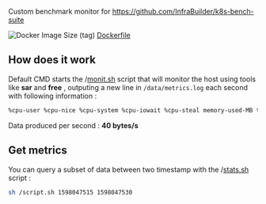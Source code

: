 Custom benchmark monitor for https://github.com/InfraBuilder/k8s-bench-suite

![Docker Image Size (tag)](https://img.shields.io/docker/image-size/infrabuilder/bench-custom-monitor/latest) [Dockerfile](https://github.com/InfraBuilder/k8s-bench-suite/blob/master/docker-bench-custom-monitor/Dockerfile)

## How does it work

Default CMD starts the /[monit.sh](monit.sh) script that will monitor the host using tools like **sar** and **free** , outputing a new line in `/data/metrics.log` each second with following information :

```sh
%cpu-user %cpu-nice %cpu-system %cpu-iowait %cpu-steal memory-used-MB timestamp
```

Data produced per second : **40 bytes/s**

## Get metrics

You can query a subset of data between two timestamp with the /[stats.sh](stats.sh) script :

```sh
sh /script.sh 1598047515 1598047530
```
